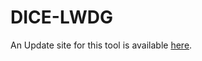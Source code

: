 # DICE-LWDG
An Update site for this tool is available [here](https://giorgiobart.github.io/updatesite/).
